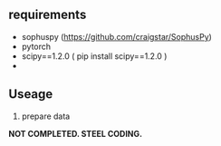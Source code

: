 ## requirements
- sophuspy (https://github.com/craigstar/SophusPy)
- pytorch
- scipy==1.2.0  ( pip install scipy==1.2.0 )
- 
## Useage
<ol>
    <li>prepare data</li>
</ol>

<strong>NOT COMPLETED. STEEL CODING.</strong>
